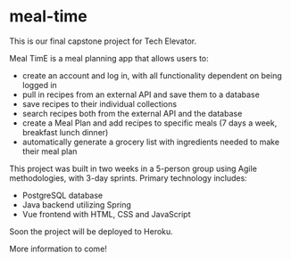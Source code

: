 # meal-time

This is our final capstone project for Tech Elevator.

Meal TimE is a meal planning app that allows users to:
- create an account and log in, with all functionality dependent on being logged in
- pull in recipes from an external API and save them to a database
- save recipes to their individual collections
- search recipes both from the external API and the database
- create a Meal Plan and add recipes to specific meals (7 days a week, breakfast lunch dinner)
- automatically generate a grocery list with ingredients needed to make their meal plan

This project was built in two weeks in a 5-person group using Agile methodologies, with 3-day sprints. Primary technology includes:

- PostgreSQL database
- Java backend utilizing Spring
- Vue frontend with HTML, CSS and JavaScript

Soon the project will be deployed to Heroku.

More information to come!
